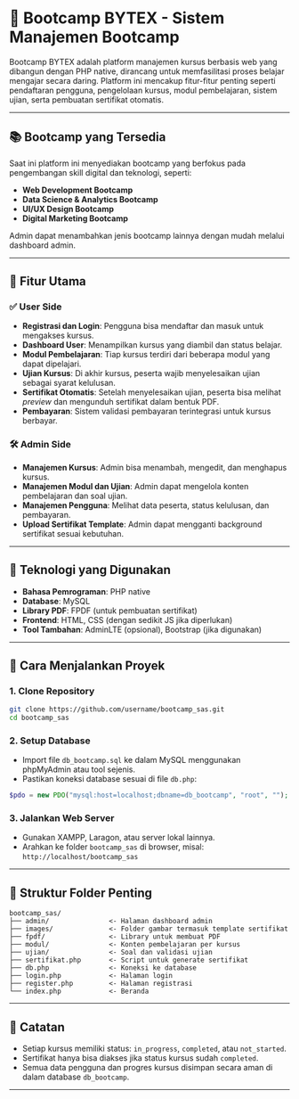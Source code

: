 # 🧠 Bootcamp BYTEX - Sistem Manajemen Bootcamp

Bootcamp BYTEX adalah platform manajemen kursus berbasis web yang dibangun dengan PHP native, dirancang untuk memfasilitasi proses belajar mengajar secara daring. Platform ini mencakup fitur-fitur penting seperti pendaftaran pengguna, pengelolaan kursus, modul pembelajaran, sistem ujian, serta pembuatan sertifikat otomatis.

---

## 📚 Bootcamp yang Tersedia

Saat ini platform ini menyediakan bootcamp yang berfokus pada pengembangan skill digital dan teknologi, seperti:

* **Web Development Bootcamp**
* **Data Science & Analytics Bootcamp**
* **UI/UX Design Bootcamp**
* **Digital Marketing Bootcamp**

Admin dapat menambahkan jenis bootcamp lainnya dengan mudah melalui dashboard admin.

---

## 🌟 Fitur Utama

### ✅ User Side

* **Registrasi dan Login**: Pengguna bisa mendaftar dan masuk untuk mengakses kursus.
* **Dashboard User**: Menampilkan kursus yang diambil dan status belajar.
* **Modul Pembelajaran**: Tiap kursus terdiri dari beberapa modul yang dapat dipelajari.
* **Ujian Kursus**: Di akhir kursus, peserta wajib menyelesaikan ujian sebagai syarat kelulusan.
* **Sertifikat Otomatis**: Setelah menyelesaikan ujian, peserta bisa melihat *preview* dan mengunduh sertifikat dalam bentuk PDF.
* **Pembayaran**: Sistem validasi pembayaran terintegrasi untuk kursus berbayar.

### 🛠️ Admin Side

* **Manajemen Kursus**: Admin bisa menambah, mengedit, dan menghapus kursus.
* **Manajemen Modul dan Ujian**: Admin dapat mengelola konten pembelajaran dan soal ujian.
* **Manajemen Pengguna**: Melihat data peserta, status kelulusan, dan pembayaran.
* **Upload Sertifikat Template**: Admin dapat mengganti background sertifikat sesuai kebutuhan.

---

## 🧰 Teknologi yang Digunakan

* **Bahasa Pemrograman**: PHP native
* **Database**: MySQL
* **Library PDF**: FPDF (untuk pembuatan sertifikat)
* **Frontend**: HTML, CSS (dengan sedikit JS jika diperlukan)
* **Tool Tambahan**: AdminLTE (opsional), Bootstrap (jika digunakan)

---

## 🔧 Cara Menjalankan Proyek

### 1. Clone Repository

```bash
git clone https://github.com/username/bootcamp_sas.git
cd bootcamp_sas
```

### 2. Setup Database

* Import file `db_bootcamp.sql` ke dalam MySQL menggunakan phpMyAdmin atau tool sejenis.
* Pastikan koneksi database sesuai di file `db.php`:

```php
$pdo = new PDO("mysql:host=localhost;dbname=db_bootcamp", "root", "");
```

### 3. Jalankan Web Server

* Gunakan XAMPP, Laragon, atau server lokal lainnya.
* Arahkan ke folder `bootcamp_sas` di browser, misal:
  `http://localhost/bootcamp_sas`

---

## 📁 Struktur Folder Penting

```
bootcamp_sas/
├── admin/               <- Halaman dashboard admin
├── images/              <- Folder gambar termasuk template sertifikat
├── fpdf/                <- Library untuk membuat PDF
├── modul/               <- Konten pembelajaran per kursus
├── ujian/               <- Soal dan validasi ujian
├── sertifikat.php       <- Script untuk generate sertifikat
├── db.php               <- Koneksi ke database
├── login.php            <- Halaman login
├── register.php         <- Halaman registrasi
└── index.php            <- Beranda
```

---

## 📌 Catatan

* Setiap kursus memiliki status: `in_progress`, `completed`, atau `not_started`.
* Sertifikat hanya bisa diakses jika status kursus sudah `completed`.
* Semua data pengguna dan progres kursus disimpan secara aman di dalam database `db_bootcamp`.
---
